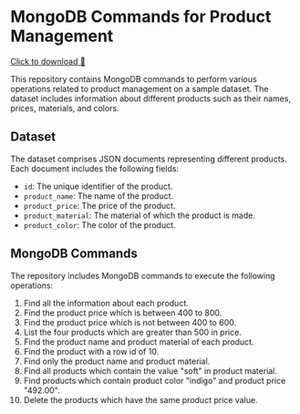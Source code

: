 # MongoDB Commands for Product Management
[Click to download 🔽](https://github.com/Sharavanakumar35/mongoDB-day-1/raw/main/MongoDB_Products_commands.docx)

This repository contains MongoDB commands to perform various operations related to product management on a sample dataset. The dataset includes information about different products such as their names, prices, materials, and colors.

## Dataset

The dataset comprises JSON documents representing different products. Each document includes the following fields:
- `id`: The unique identifier of the product.
- `product_name`: The name of the product.
- `product_price`: The price of the product.
- `product_material`: The material of which the product is made.
- `product_color`: The color of the product.

## MongoDB Commands

The repository includes MongoDB commands to execute the following operations:
1. Find all the information about each product.
2. Find the product price which is between 400 to 800.
3. Find the product price which is not between 400 to 600.
4. List the four products which are greater than 500 in price.
5. Find the product name and product material of each product.
6. Find the product with a row id of 10.
7. Find only the product name and product material.
8. Find all products which contain the value "soft" in product material.
9. Find products which contain product color "indigo" and product price "492.00".
10. Delete the products which have the same product price value.

